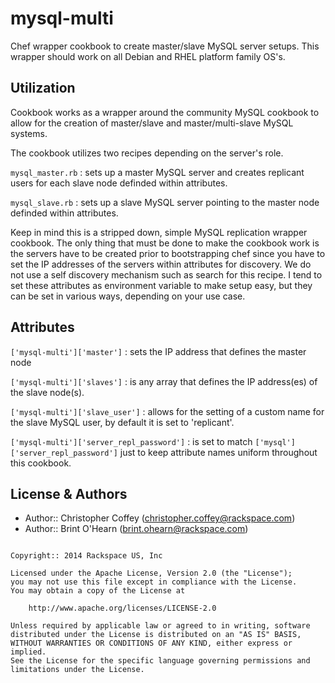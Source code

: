 mysql-multi
===========

Chef wrapper cookbook to create master/slave MySQL server setups. This wrapper should work on all Debian and RHEL platform family OS's.

Utilization
------------

Cookbook works as a wrapper around the community MySQL cookbook to allow for the creation of master/slave and master/multi-slave MySQL systems.

The cookbook utilizes two recipes depending on the server's role.

`mysql_master.rb` : sets up a master MySQL server and creates replicant users for each slave node definded within attributes.

`mysql_slave.rb` : sets up a slave MySQL server pointing to the master node definded within attributes.

Keep in mind this is a stripped down, simple MySQL replication wrapper cookbook. The only thing that must be done to make the cookbook work is the servers have to be created prior to bootstrapping chef since you have to set the IP addresses of the servers within attributes for discovery. We do not use a self discovery mechanism such as search for this recipe. I tend to set these attributes as environment variable to make setup easy, but they can be set in various ways, depending on your use case.

Attributes
-----------

`['mysql-multi']['master']` : sets the IP address that defines the master node

`['mysql-multi']['slaves']` : is any array that defines the IP address(es) of the slave node(s).

`['mysql-multi']['slave_user']` : allows for the setting of a custom name for the slave MySQL user, by default it is set to 'replicant'.

`['mysql-multi']['server_repl_password']` : is set to match `['mysql']['server_repl_password']` just to keep attribute names uniform throughout this cookbook.


License & Authors
-----------------
- Author:: Christopher Coffey (<christopher.coffey@rackspace.com>)
- Author:: Brint O'Hearn (<brint.ohearn@rackspace.com>)

```text

Copyright:: 2014 Rackspace US, Inc

Licensed under the Apache License, Version 2.0 (the "License");
you may not use this file except in compliance with the License.
You may obtain a copy of the License at

    http://www.apache.org/licenses/LICENSE-2.0

Unless required by applicable law or agreed to in writing, software
distributed under the License is distributed on an "AS IS" BASIS,
WITHOUT WARRANTIES OR CONDITIONS OF ANY KIND, either express or implied.
See the License for the specific language governing permissions and
limitations under the License.
```